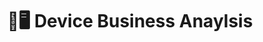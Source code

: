 ---
title: "📱🖥️ Device Business Anaylsis"
permalink: /device/
layout: category
author_profile: false
taxonomy: Device
---